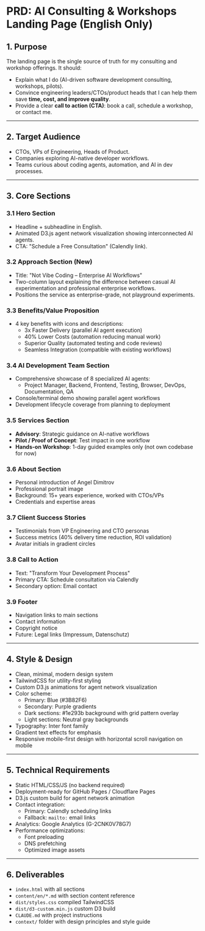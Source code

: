 # PRD: AI Consulting & Workshops Landing Page (English Only)

## 1. Purpose
The landing page is the single source of truth for my consulting and workshop offerings. It should:
- Explain what I do (AI-driven software development consulting, workshops, pilots).
- Convince engineering leaders/CTOs/product heads that I can help them save **time, cost, and improve quality**.
- Provide a clear **call to action (CTA)**: book a call, schedule a workshop, or contact me.

---

## 2. Target Audience
- CTOs, VPs of Engineering, Heads of Product.
- Companies exploring AI-native developer workflows.
- Teams curious about coding agents, automation, and AI in dev processes.

---

## 3. Core Sections

### 3.1 Hero Section
- Headline + subheadline in English.
- Animated D3.js agent network visualization showing interconnected AI agents.
- CTA: "Schedule a Free Consultation" (Calendly link).

### 3.2 Approach Section (New)
- Title: "Not Vibe Coding – Enterprise AI Workflows"
- Two-column layout explaining the difference between casual AI experimentation and professional enterprise workflows.
- Positions the service as enterprise-grade, not playground experiments.

### 3.3 Benefits/Value Proposition
- 4 key benefits with icons and descriptions:
  - 3x Faster Delivery (parallel AI agent execution)
  - 40% Lower Costs (automation reducing manual work)
  - Superior Quality (automated testing and code reviews)
  - Seamless Integration (compatible with existing workflows)

### 3.4 AI Development Team Section
- Comprehensive showcase of 8 specialized AI agents:
  - Project Manager, Backend, Frontend, Testing, Browser, DevOps, Documentation, QA
- Console/terminal demo showing parallel agent workflows
- Development lifecycle coverage from planning to deployment

### 3.5 Services Section  
- **Advisory**: Strategic guidance on AI-native workflows  
- **Pilot / Proof of Concept**: Test impact in one workflow  
- **Hands-on Workshop**: 1-day guided examples only (not own codebase for now)  

### 3.6 About Section
- Personal introduction of Angel Dimitrov
- Professional portrait image
- Background: 15+ years experience, worked with CTOs/VPs
- Credentials and expertise areas

### 3.7 Client Success Stories
- Testimonials from VP Engineering and CTO personas
- Success metrics (40% delivery time reduction, ROI validation)
- Avatar initials in gradient circles

### 3.8 Call to Action
- Text: "Transform Your Development Process"
- Primary CTA: Schedule consultation via Calendly
- Secondary option: Email contact

### 3.9 Footer
- Navigation links to main sections
- Contact information
- Copyright notice
- Future: Legal links (Impressum, Datenschutz)  

---

## 4. Style & Design
- Clean, minimal, modern design system
- TailwindCSS for utility-first styling
- Custom D3.js animations for agent network visualization
- Color scheme:
  - Primary: Blue (#3B82F6) 
  - Secondary: Purple gradients
  - Dark sections: #1e293b background with grid pattern overlay
  - Light sections: Neutral gray backgrounds
- Typography: Inter font family
- Gradient text effects for emphasis
- Responsive mobile-first design with horizontal scroll navigation on mobile

---

## 5. Technical Requirements
- Static HTML/CSS/JS (no backend required)
- Deployment-ready for GitHub Pages / Cloudflare Pages
- D3.js custom build for agent network animation
- Contact integration:
  - Primary: Calendly scheduling links
  - Fallback: `mailto:` email links
- Analytics: Google Analytics (G-2CNK0V78G7)
- Performance optimizations:
  - Font preloading
  - DNS prefetching
  - Optimized image assets

---

## 6. Deliverables
- `index.html` with all sections
- `content/en/*.md` with section content reference
- `dist/styles.css` compiled TailwindCSS
- `dist/d3-custom.min.js` custom D3 build
- `CLAUDE.md` with project instructions
- `context/` folder with design principles and style guide

